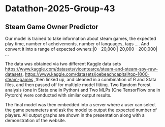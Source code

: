 # Datathon-2025-Group-43

## Steam Game Owner Predictor
Our model is trained to take information about steam games, the expected play time, number of acheivements, number of languages, tags .... And convert it into a range of expected owners:|0 - 20,000 | 20,000 - 200,000|  ... 

The data was obtained via two different Kaggle data sets https://www.kaggle.com/datasets/vicentearce/steam-and-steam-spy-raw-datasets, https://www.kaggle.com/datasets/joebeachcapital/top-1000-steam-games ,then linked up, and cleaned in a combination of R and Stata files, and then passed off for multiple model fitting.
Two Random Forest analysis (one in Stata one in Python) and Two MLPs (One TensorFlow one in Pytorch) were conducted with similar output results.

The final model was then embedded into a server where a user can select the game perameters and ask the model to output the expected number of players.
All output graphs are shown in the presentation along with a demonstration of the website.
